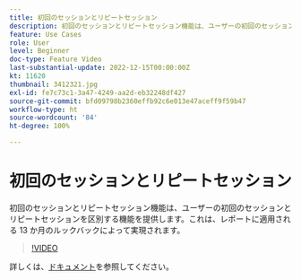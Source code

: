 ```yaml
---
title: 初回のセッションとリピートセッション
description: 初回のセッションとリピートセッション機能は、ユーザーの初回のセッションとリピートセッションを区別する機能を提供します。これは、レポートに適用される 13 か月のルックバックによって実現されます。
feature: Use Cases
role: User
level: Beginner
doc-type: Feature Video
last-substantial-update: 2022-12-15T00:00:00Z
kt: 11620
thumbnail: 3412321.jpg
exl-id: fe7c73c1-3a47-4249-aa2d-eb32248df427
source-git-commit: bfd09798b2360effb92c6e013e47aceff9f59b47
workflow-type: ht
source-wordcount: '84'
ht-degree: 100%

---
```


# 初回のセッションとリピートセッション

初回のセッションとリピートセッション機能は、ユーザーの初回のセッションとリピートセッションを区別する機能を提供します。これは、レポートに適用される 13 か月のルックバックによって実現されます。

>[!VIDEO](https://video.tv.adobe.com/v/3412321/?quality=12&learn=on)

詳しくは、[ドキュメント](https://experienceleague.adobe.com/docs/analytics-platform/using/cja-usecases/data-views/data-views-usecases.html?lang=ja#new-repeat)を参照してください。
